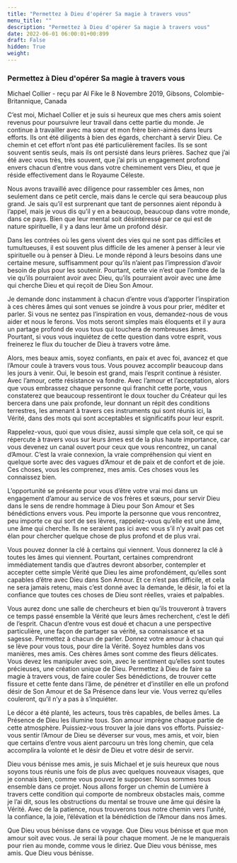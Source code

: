```yaml
---
title: "Permettez à Dieu d'opérer Sa magie à travers vous"
menu_title: ""
description: "Permettez à Dieu d'opérer Sa magie à travers vous"
date: 2022-06-01 06:00:01+00:899
draft: False
hidden: True
weight:
---
```

### Permettez à Dieu d'opérer Sa magie à travers vous

Michael Collier - reçu par Al Fike le 8 Novembre 2019, Gibsons, Colombie-Britannique, Canada

C’est moi, Michael Collier et je suis si heureux que mes chers amis soient revenus pour poursuivre leur travail dans cette partie du monde. Je continue à travailler avec ma sœur et mon frère bien-aimés dans leurs efforts. Ils ont été diligents à bien des égards, cherchant à servir Dieu. Ce chemin et cet effort n’ont pas été particulièrement faciles. Ils se sont souvent sentis seuls, mais ils ont persisté dans leurs prières. Sachez que j’ai été avec vous très, très souvent, que j’ai pris un engagement profond envers chacun d’entre vous dans votre cheminement vers Dieu, et que je réside effectivement dans le Royaume Céleste.

Nous avons travaillé avec diligence pour rassembler ces âmes, non seulement dans ce petit cercle, mais dans le cercle qui sera beaucoup plus grand. Je sais qu’il est surprenant que tant de personnes aient répondu à l’appel, mais je vous dis qu’il y en a beaucoup, beaucoup dans votre monde, dans ce pays. Bien que leur mental soit désintéressé par ce qui est de nature spirituelle, il y a dans leur âme un profond désir.

Dans les contrées où les gens vivent des vies qui ne sont pas difficiles et tumultueuses, il est souvent plus difficile de les amener à penser à leur vie spirituelle ou à penser à Dieu. Le monde répond à leurs besoins dans une certaine mesure, suffisamment pour qu’ils n’aient pas l’impression d’avoir besoin de plus pour les soutenir. Pourtant, cette vie n’est que l’ombre de la vie qu’ils pourraient avoir avec Dieu, qu’ils pourraient avoir avec une âme qui cherche Dieu et qui reçoit de Dieu Son Amour.

Je demande donc instamment à chacun d’entre vous d’apporter l’inspiration à ces chères âmes qui sont venues se joindre à vous pour prier, méditer et parler. Si vous ne sentez pas l’inspiration en vous, demandez-nous de vous aider et nous le ferons. Vos mots seront simples mais éloquents et il y aura un partage profond de vous tous qui touchera de nombreuses âmes. Pourtant, si vous vous inquiétez de cette question dans votre esprit, vous freinerez le flux du toucher de Dieu à travers votre âme.

Alors, mes beaux amis, soyez confiants, en paix et avec foi, avancez et que l’Amour coule à travers vous tous. Vous pouvez accomplir beaucoup dans les jours à venir. Oui, le besoin est grand, mais l’esprit continue à résister. Avec l’amour, cette résistance va fondre. Avec l’amour et l’acceptation, alors que vous embrassez chaque personne qui franchit cette porte, vous constaterez que beaucoup ressentiront le doux toucher du Créateur qui les bercera dans une paix profonde, leur donnant un répit des conditions terrestres, les amenant à travers ces instruments qui sont réunis ici, la Vérité, dans des mots qui sont acceptables et significatifs pour leur esprit.

Rappelez-vous, quoi que vous disiez, aussi simple que cela soit, ce qui se répercute à travers vous sur leurs âmes est de la plus haute importance, car vous devenez un canal ouvert pour ceux que vous rencontrez, un canal d’Amour. C’est la vraie connexion, la vraie compréhension qui vient en quelque sorte avec des vagues d’Amour et de paix et de confort et de joie. Ces choses, vous les comprenez, mes amis. Ces choses vous les connaissez bien.

L’opportunité se présente pour vous d’être votre vrai moi dans un engagement d’amour au service de vos frères et sœurs, pour servir Dieu dans le sens de rendre hommage à Dieu pour Son Amour et Ses bénédictions envers vous. Peu importe la personne que vous rencontrez, peu importe ce qui sort de ses lèvres, rappelez-vous qu’elle est une âme, une âme qui cherche. Ils ne seraient pas ici avec vous s’il n’y avait pas cet élan pour chercher quelque chose de plus profond et de plus vrai.

Vous pouvez donner la clé à certains qui viennent. Vous donnerez la clé à toutes les âmes qui viennent. Pourtant, certaines comprendront immédiatement tandis que d’autres devront absorber, contempler et accepter cette simple Vérité que Dieu les aime profondément, qu’elles sont capables d’être avec Dieu dans Son Amour. Et ce n’est pas difficile, et cela ne sera jamais retenu, mais c’est donné avec la demande, le désir, la foi et la confiance que toutes ces choses de Dieu sont réelles, vraies et palpables.

Vous aurez donc une salle de chercheurs et bien qu’ils trouveront à travers ce temps passé ensemble la Vérité que leurs âmes recherchent, c’est le défi de l’esprit. Chacun d’entre vous est doué et chacun a une perspective particulière, une façon de partager sa vérité, sa connaissance et sa sagesse. Permettez à chacun de parler. Donnez votre amour à chacun qui se lève pour vous tous, pour dire la Vérité. Soyez humbles dans vos manières, mes amis. Ces chères âmes sont comme des fleurs délicates. Vous devez les manipuler avec soin, avec le sentiment qu’elles sont toutes précieuses, une création unique de Dieu. Permettez à Dieu de faire sa magie à travers vous, de faire couler Ses bénédictions, de trouver cette fissure et cette fente dans l’âme, de pénétrer et d’instiller en elle un profond désir de Son Amour et de Sa Présence dans leur vie. Vous verrez qu’elles couleront, qu’il n’y a pas à s’inquiéter.

Le décor a été planté, les acteurs, tous très capables, de belles âmes. La Présence de Dieu les illumine tous. Son amour imprègne chaque partie de cette atmosphère. Puissiez-vous trouver la joie dans vos efforts. Puissiez-vous sentir l’Amour de Dieu se déverser sur vous, mes amis, et voir, bien que certains d’entre vous aient parcouru un très long chemin, que cela accomplira la volonté et le désir de Dieu et votre désir de servir.

Dieu vous bénisse mes amis, je suis Michael et je suis heureux que nous soyons tous réunis une fois de plus avec quelques nouveaux visages, que je connais bien, comme vous pouvez le supposer. Nous sommes tous ensemble dans ce projet. Nous allons forger un chemin de Lumière à travers cette condition qui comporte de nombreux obstacles mais, comme je l’ai dit, sous les obstructions du mental se trouve une âme qui désire la Vérité. Avec de la patience, nous trouverons tous notre chemin vers l’unité, la confiance, la joie, l’élévation et la bénédiction de l’Amour dans nos âmes.

Que Dieu vous bénisse dans ce voyage. Que Dieu vous bénisse et que mon amour soit avec vous. Je serai là pour chaque moment. Je ne le manquerais pour rien au monde, comme vous le diriez. Que Dieu vous bénisse, mes amis. Que Dieu vous bénisse.



